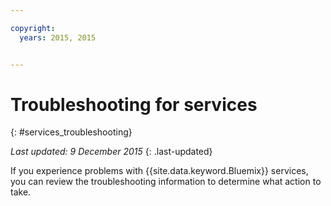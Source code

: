 ```yaml
---

copyright:
  years: 2015, 2015


---
```


# Troubleshooting for services
{: #services_troubleshooting}

*Last updated: 9 December 2015*
{: .last-updated}

If you experience problems with {{site.data.keyword.Bluemix}} services, you can review the troubleshooting information to determine what action to take.
